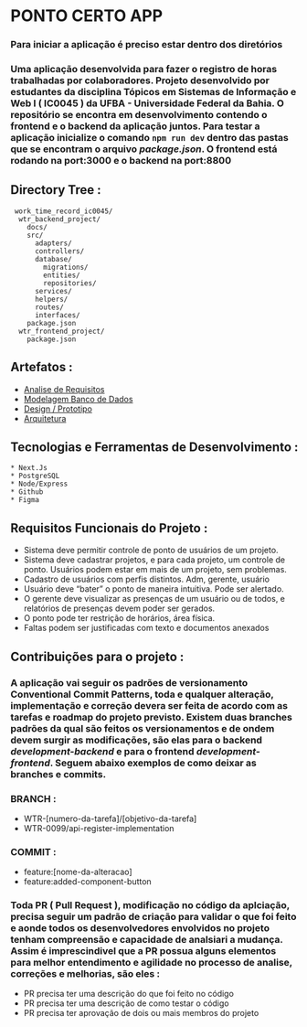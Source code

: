 # PONTO CERTO APP

### Para iniciar a aplicação é preciso estar dentro dos diretórios

### Uma aplicação desenvolvida para fazer o registro de horas trabalhadas por colaboradores. Projeto desenvolvido por estudantes da disciplina Tópicos em Sistemas de Informação e Web I ( IC0045 ) da UFBA - Universidade Federal da Bahia. O repositório se encontra em desenvolvimento contendo o frontend e o backend da aplicação juntos. Para testar a aplicação inicialize o comando ``` npm run dev ``` dentro das pastas que se encontram o arquivo *package.json*. O frontend está rodando na port:3000 e o backend na port:8800

## Directory Tree :

```
 work_time_record_ic0045/
  wtr_backend_project/
    docs/
    src/
      adapters/
      controllers/
      database/
        migrations/
        entities/
        repositories/
      services/
      helpers/
      routes/
      interfaces/
    package.json
  wtr_frontend_project/
    package.json
```

## Artefatos :

   *  [Analise de Requisitos](https://docs.google.com/document/d/1JJkzh4c4Oqv1635J20rD4OgUo484GBmA/edit?usp=sharing&ouid=116266237238255223813&rtpof=true&sd=true)
   *  [Modelagem Banco de Dados](https://dbdiagram.io/d/64dc27ec02bd1c4a5ed570ac)
   *  [Design / Prototipo](https://www.figma.com/file/aXFWoeRPZ78SR0bgWpYo1E/work-tracker?type=design&node-id=0-1&mode=design&t=sL47pic2KwJpMmyp-0)
   *  [Arquitetura](https://excalidraw.com/#room=9b10a0f58671a9442ae3,AU1ISgoBRiTHiPKXDcfmKg)

## Tecnologias e Ferramentas de Desenvolvimento :

    * Next.Js
    * PostgreSQL
    * Node/Express
    * Github
    * Figma

## Requisitos Funcionais do Projeto :

  * Sistema deve permitir controle de ponto de usuários de um projeto.
  * Sistema deve cadastrar projetos, e para cada projeto, um controle de ponto. Usuários podem estar em mais de um projeto, sem problemas.
  * Cadastro de usuários com perfis distintos. Adm, gerente, usuário
  * Usuário deve “bater” o ponto de maneira intuitiva. Pode ser alertado.
  * O gerente deve visualizar as presenças de um usuário ou de todos, e relatórios de presenças devem poder ser gerados.
  * O ponto pode ter restrição de horários, área física.
  * Faltas podem ser justificadas com texto e documentos anexados


## Contribuições para o projeto :

### A aplicação vai seguir os padrões de versionamento Conventional Commit Patterns, toda e qualquer alteração, implementação e correção devera ser feita de acordo com as tarefas e roadmap do projeto previsto. Existem duas branches padrões da qual são feitos os versionamentos e de ondem devem surgir as modificações, são elas para o backend *development-backend* e para o frontend *development-frontend*. Seguem abaixo exemplos de como deixar as branches e commits.

### BRANCH :
  * WTR-[numero-da-tarefa]/[objetivo-da-tarefa]
  * WTR-0099/api-register-implementation
  
### COMMIT :
  * feature:[nome-da-alteracao]
  * feature:added-component-button

### Toda PR ( Pull Request ), modificação no código da aplciação, precisa seguir um padrão de criação para validar o que foi feito e aonde todos os desenvolvedores envolvidos no projeto tenham compreensão e capacidade de analsiari a mudança. Assim é imprescindivel que a PR possua alguns elementos para melhor entendimento e agilidade no processo de analise, correções e melhorias, são eles :

  * PR precisa ter uma descrição do que foi feito no código
  * PR precisa ter uma descrição de como testar o código
  * PR precisa ter aprovação de dois ou mais membros do projeto



